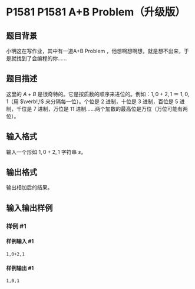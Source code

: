 # P1581 P1581 A+B Problem（升级版）

## 题目背景

小明这在写作业，其中有一道A+B Problem ，他想啊想啊想，就是想不出来，于是就找到了会编程的你......


## 题目描述

这里的 $A+B$ 是很奇特的。它是按质数的顺序来进位的。例如：$1,0+2,1$ ＝ $1,0,1$（用 $\verb!,!$ 来分隔每一位）。个位是 $2$ 进制，十位是 $3$ 进制，百位是 $5$ 进制，千位是 $7$ 进制，万位是 $11$ 进制……两个加数的最高位是万位（万位可能有两位）。

## 输入格式

输入一个形如 $1,0+2,1$ 字符串 $s$。

## 输出格式

输出相加后的结果。



## 输入输出样例

### 样例 #1

#### 样例输入 #1

```
1,0+2,1
```

#### 样例输出 #1

```
1,0,1
```
